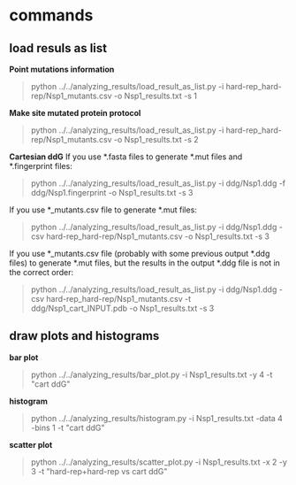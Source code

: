 # commands

## load resuls as list

**Point mutations information**
> python ../../analyzing_results/load_result_as_list.py -i hard-rep_hard-rep/Nsp1_mutants.csv -o Nsp1_results.txt -s 1

**Make site mutated protein protocol**
> python ../../analyzing_results/load_result_as_list.py -i hard-rep_hard-rep/Nsp1_mutants.csv -o Nsp1_results.txt -s 2

**Cartesian ddG**
If you use *.fasta files to generate *.mut files and *.fingerprint files:
> python ../../analyzing_results/load_result_as_list.py -i ddg/Nsp1.ddg -f ddg/Nsp1.fingerprint -o Nsp1_results.txt -s 3

If you use *_mutants.csv file to generate *.mut files:
> python ../../analyzing_results/load_result_as_list.py -i ddg/Nsp1.ddg -csv hard-rep_hard-rep/Nsp1_mutants.csv -o Nsp1_results.txt -s 3

If you use *_mutants.csv file (probably with some previous output *.ddg files) to generate *.mut files, but the results in the output *.ddg file is not in the correct order:
> python ../../analyzing_results/load_result_as_list.py -i ddg/Nsp1.ddg -csv hard-rep_hard-rep/Nsp1_mutants.csv -t ddg/Nsp1_cart_INPUT.pdb -o Nsp1_results.txt -s 3

## draw plots and histograms
**bar plot**
> python ../../analyzing_results/bar_plot.py -i Nsp1_results.txt -y 4 -t "cart ddG"

**histogram**
> python ../../analyzing_results/histogram.py -i Nsp1_results.txt -data 4 -bins 1 -t "cart ddG"

**scatter plot**
> python ../../analyzing_results/scatter_plot.py -i Nsp1_results.txt -x 2 -y 3 -t "hard-rep+hard-rep vs cart ddG"
